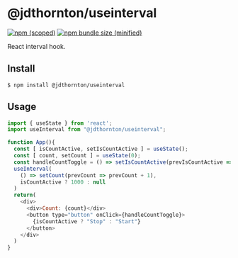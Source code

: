 # @jdthornton/useinterval

[![npm (scoped)](https://img.shields.io/npm/v/@jdthornton/useinterval.svg)](https://www.npmjs.com/package/@jdthornton/useinterval)
[![npm bundle size (minified)](https://img.shields.io/bundlephobia/min/@jdthornton/useinterval.svg)](https://www.npmjs.com/package/@jdthornton/useinterval)

React interval hook.

## Install

```
$ npm install @jdthornton/useinterval
```

## Usage

```js
import { useState } from 'react';
import useInterval from "@jdthornton/useinterval";

function App(){
  const [ isCountActive, setIsCountActive ] = useState();
  const [ count, setCount ] = useState(0);
  const handleCountToggle = () => setIsCountActive(prevIsCountActive => !prevIsCountActive)
  useInterval(
    () => setCount(prevCount => prevCount + 1),
    isCountActive ? 1000 : null
  )
  return(
    <div>
      <div>Count: {count}</div>
      <button type="button" onClick={handleCountToggle}>
        {isCountActive ? "Stop" : "Start"}
      </button>
    </div>
  )
}
```
